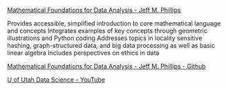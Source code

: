 [Mathematical Foundations for Data Analysis - Jeff M. Phillips](https://link.springer.com/book/10.1007/978-3-030-62341-8)

Provides accessible, simplified introduction to core mathematical language and concepts
Integrates examples of key concepts through geometric illustrations and Python coding
Addresses topics in locality sensitive hashing, graph-structured data, and big data processing as well as basic linear algebra
Includes perspectives on ethics in data

[Mathematical Foundations for Data Analysis - Jeff M. Phillips - Github](https://mathfordata.github.io)

[U of Utah Data Science - YouTube](https://www.youtube.com/channel/UCDUS80bdunpmvWVPyFRPqFQ)
